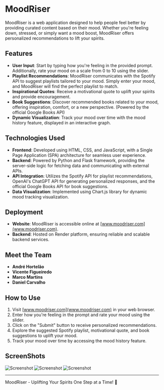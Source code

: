 # MoodRiser

MoodRiser is a web application designed to help people feel better by providing curated content based on their mood. Whether you're feeling down, stressed, or simply want a mood boost, MoodRiser offers personalized recommendations to lift your spirits.

## Features

- **User Input**: Start by typing how you're feeling in the provided prompt. Additionally, rate your mood on a scale from 0 to 10 using the slider.
- **Playlist Recommendations**: MoodRiser communicates with the Spotify API to suggest playlists tailored to your mood. Simply enter your mood, and MoodRiser will find the perfect playlist to match.
- **Inspirational Quotes**: Receive a motivational quote to uplift your spirits and provide encouragement.
- **Book Suggestions**: Discover recommended books related to your mood, offering inspiration, comfort, or a new perspective. (Powered by the official Google Books API)
- **Dynamic Visualization**: Track your mood over time with the mood history feature, displayed in an interactive graph.

## Technologies Used

- **Frontend**: Developed using HTML, CSS, and JavaScript, with a Single Page Application (SPA) architecture for seamless user experience.
- **Backend**: Powered by Python and Flask framework, providing the server-side logic for fetching data and communicating with external APIs.
- **API Integration**: Utilizes the Spotify API for playlist recommendations, OpenAI's ChatGPT API for generating personalized responses, and the official Google Books API for book suggestions.
- **Data Visualization**: Implemented using Chart.js library for dynamic mood tracking visualization.

## Deployment

- **Website**: MoodRiser is accessible online at [www.moodriser.com](www.moodriser.com).
- **Backend**: Hosted on Render platform, ensuring reliable and scalable backend services.

## Meet the Team

- **André Hortelão**
- **Vicente Figueiredo**
- **Marco Martins**
- **Daniel Carvalho**

## How to Use

1. Visit [www.moodriser.com](www.moodriser.com) in your web browser.
2. Enter how you're feeling in the prompt and rate your mood using the slider.
3. Click on the "Submit" button to receive personalized recommendations.
4. Explore the suggested Spotify playlist, motivational quote, and book suggestions to uplift your mood.
5. Track your mood over time by accessing the mood history feature.

## ScreenShots
![Screenshot](https://github.com/MarcoMartins89/gitCommitCrimes/blob/moodtracker/HOMEVIEW.png)
![Screenshot](https://github.com/MarcoMartins89/gitCommitCrimes/blob/moodtracker/RESULTVIEW1.png)
![Screenshot](https://github.com/MarcoMartins89/gitCommitCrimes/blob/moodtracker/RESULTVIEW2_.png)



---

MoodRiser - Uplifting Your Spirits One Step at a Time! 🌟
